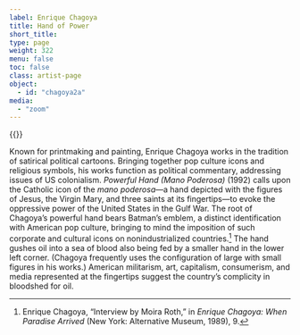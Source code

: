 ```yaml
---
label: Enrique Chagoya
title: Hand of Power
short_title:
type: page
weight: 322
menu: false
toc: false
class: artist-page
object:
  - id: "chagoya2a"
media:
  - "zoom"
---
```

{{<q-figure id="chagoya2a">}}

Known for printmaking and painting, Enrique Chagoya works in the tradition of satirical political cartoons. Bringing together pop culture icons and religious symbols, his works function as political commentary, addressing issues of US colonialism. *Powerful Hand (Mano Poderosa)* (1992) calls upon the Catholic icon of the *mano poderosa*—a hand depicted with the figures of Jesus, the Virgin Mary, and three saints at its fingertips—to evoke the oppressive power of the United States in the Gulf War. The root of Chagoya’s powerful hand bears Batman’s emblem, a distinct identification with American pop culture, bringing to mind the imposition of such corporate and cultural icons on nonindustrialized countries.[^1] The hand gushes oil into a sea of blood also being fed by a smaller hand in the lower left corner. (Chagoya frequently uses the configuration of large with small figures in his works.) American militarism, art, capitalism, consumerism, and media represented at the fingertips suggest the country’s complicity in bloodshed for oil.

[^1]: Enrique Chagoya, “Interview by Moira Roth,” in *Enrique Chagoya: When Paradise Arrived* (New York: Alternative Museum, 1989), 9.
